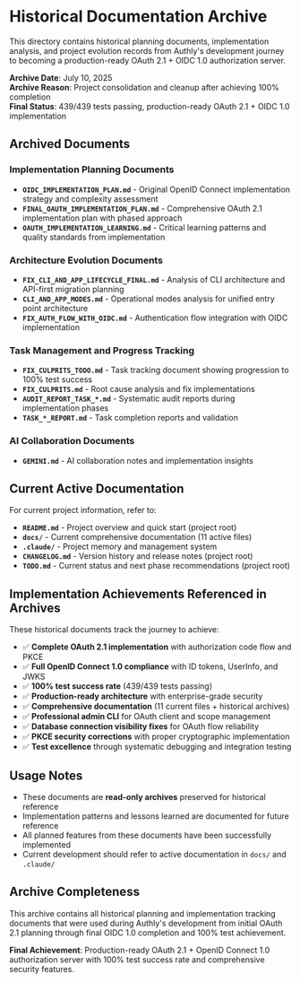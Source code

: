 # Historical Documentation Archive

This directory contains historical planning documents, implementation analysis, and project evolution records from Authly's development journey to becoming a production-ready OAuth 2.1 + OIDC 1.0 authorization server.

**Archive Date**: July 10, 2025  
**Archive Reason**: Project consolidation and cleanup after achieving 100% completion  
**Final Status**: 439/439 tests passing, production-ready OAuth 2.1 + OIDC 1.0 implementation

## Archived Documents

### Implementation Planning Documents
- **`OIDC_IMPLEMENTATION_PLAN.md`** - Original OpenID Connect implementation strategy and complexity assessment
- **`FINAL_OAUTH_IMPLEMENTATION_PLAN.md`** - Comprehensive OAuth 2.1 implementation plan with phased approach
- **`OAUTH_IMPLEMENTATION_LEARNING.md`** - Critical learning patterns and quality standards from implementation

### Architecture Evolution Documents
- **`FIX_CLI_AND_APP_LIFECYCLE_FINAL.md`** - Analysis of CLI architecture and API-first migration planning
- **`CLI_AND_APP_MODES.md`** - Operational modes analysis for unified entry point architecture
- **`FIX_AUTH_FLOW_WITH_OIDC.md`** - Authentication flow integration with OIDC implementation

### Task Management and Progress Tracking
- **`FIX_CULPRITS_TODO.md`** - Task tracking document showing progression to 100% test success
- **`FIX_CULPRITS.md`** - Root cause analysis and fix implementations
- **`AUDIT_REPORT_TASK_*.md`** - Systematic audit reports during implementation phases
- **`TASK_*_REPORT.md`** - Task completion reports and validation

### AI Collaboration Documents
- **`GEMINI.md`** - AI collaboration notes and implementation insights

## Current Active Documentation

For current project information, refer to:
- **`README.md`** - Project overview and quick start (project root)
- **`docs/`** - Current comprehensive documentation (11 active files)
- **`.claude/`** - Project memory and management system
- **`CHANGELOG.md`** - Version history and release notes (project root)
- **`TODO.md`** - Current status and next phase recommendations (project root)

## Implementation Achievements Referenced in Archives

These historical documents track the journey to achieve:
- ✅ **Complete OAuth 2.1 implementation** with authorization code flow and PKCE
- ✅ **Full OpenID Connect 1.0 compliance** with ID tokens, UserInfo, and JWKS
- ✅ **100% test success rate** (439/439 tests passing)
- ✅ **Production-ready architecture** with enterprise-grade security
- ✅ **Comprehensive documentation** (11 current files + historical archives)
- ✅ **Professional admin CLI** for OAuth client and scope management
- ✅ **Database connection visibility fixes** for OAuth flow reliability
- ✅ **PKCE security corrections** with proper cryptographic implementation
- ✅ **Test excellence** through systematic debugging and integration testing

## Usage Notes

- These documents are **read-only archives** preserved for historical reference
- Implementation patterns and lessons learned are documented for future reference
- All planned features from these documents have been successfully implemented
- Current development should refer to active documentation in `docs/` and `.claude/`

## Archive Completeness

This archive contains all historical planning and implementation tracking documents that were used during Authly's development from initial OAuth 2.1 planning through final OIDC 1.0 completion and 100% test achievement.

**Final Achievement**: Production-ready OAuth 2.1 + OpenID Connect 1.0 authorization server with 100% test success rate and comprehensive security features.